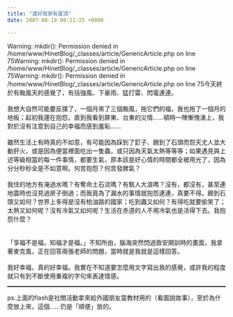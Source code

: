 ```yaml
---
title: "還好我家有屋頂"
date: 2007-08-18 00:21:25 +0800

---
```

Warning: mkdir(): Permission denied in /home/www/HinetBlog/_classes/article/GenericArticle.php on line 75Warning: mkdir(): Permission denied in /home/www/HinetBlog/_classes/article/GenericArticle.php on line 75Warning: mkdir(): Permission denied in /home/www/HinetBlog/_classes/article/GenericArticle.php on line 75<script src='http://blog.xuite.net/_common/AC_RunActiveContent.js' type='text/javascript'></script><script type='text/javascript'>AC_FL_RunContent('codebase','http://download.macromedia.com/pub/shockwave/cabs/flash/swflash.cab#version=6,0,29,0','height','371','width','495','src','/13066320','quality','high','pluginspage','http://www.macromedia.com/go/getflashplayer','movie','/13066320' );</script>今天終於有颱風天的感覺了，有括強風、下豪雨、猛打雷、閃電連連。<br /><br />我想大自然可能要反撲了，一個月來了三個颱風，拖它們的福，我也拖了一個月的地板；起初我還在抱怨，直到我看到屏東、台東的災情......頓時一陣慚愧湧上，我對於沒有注意到自己的幸福而感到羞恥......<br /><br />雖然生活上有時真的不如意，有可能因為踩到了釘子、踢到了石頭而怨天尤人並大動肝火，或是因為便當裡面吃出一隻蟲，或只因為天氣太熱等等等；如果遇見與上述等級相當的每一件事情，都要生氣，原本該是好心情的時間都全被用光了，因為分分秒秒全是不如意啊。何苦抱怨？何苦發脾氣？<br /><br />我住的地方有淹過水嗎？有奪命土石流嗎？有駭人大浪嗎？沒有，都沒有，甚至連地震時也沒見過房子倒過；而我竟為了漏水的事情就抱怨連連，真要不得。踢到石頭又如何？世界上多得是沒有柏油路的國家；吃到蟲又如何？有得吃就要偷笑了；太熱又如何呢？沒有冷氣又如何呢？生活在赤道的人不用冷氣也是活得下去。我抱怨什麼？<br /><br /><br />「享福不是福，知福才是福。」不知所由，腦海突然閃過敦安開訓時的畫面，我拿著麥克風，正在回答兩張老師的問題，當時就是我就是這樣回答。<br /><br />我好幸福，真的好幸福。我實在不知道要怎麼用文字寫出我的感覺，或許我的程度就只有到不斷使用重複的字句來表達情感。<br /><hr style="width: 100%; height: 2px;" />ps.上面的flash是社關活動拿來給外國朋友當教材用的（看圖說故事），至於為什麼放上來，這個......仍是「順便」放的。<br />
